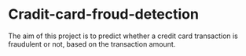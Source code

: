 # Cradit-card-froud-detection
The aim of this project is to predict whether a credit card transaction is fraudulent or not, based on the transaction amount.
